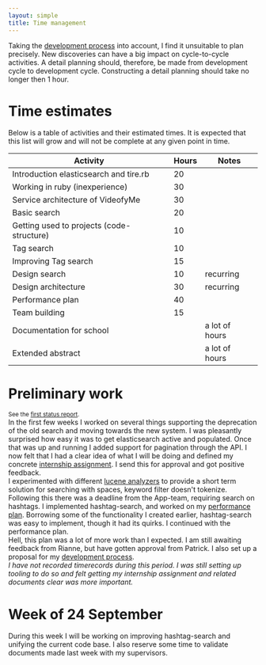 ```yaml
---
layout: simple
title: Time management
---
```


Taking the [development process] into account, I find it unsuitable to plan precisely. New discoveries can have a big impact on cycle-to-cycle activities. A detail planning should, therefore, be made from development cycle to development cycle. Constructing a detail planning should take no longer then 1 hour.

# Time estimates
Below is a table of activities and their estimated times. It is expected that this list will grow and will not be complete at any given point in time.

Activity                                    | Hours | Notes |
|-------------------------------------------|-------|-------|
Introduction elasticsearch and tire.rb      |   20
Working in ruby (inexperience)              |   30
Service architecture of VideofyMe           |   30
Basic search                                |   20
Getting used to projects (code-structure)   |   10
Tag search                                  |   10
Improving Tag search                        |   15
Design search                               |   10  |   recurring
Design architecture                         |   30  |   recurring
Performance plan                            |   40
Team building                               |   15
Documentation for school                    |       |   a lot of hours
Extended abstract                           |       |   a lot of hours

# Preliminary work
<small>See the [first status report].</small>  
In the first few weeks I worked on several things supporting the deprecation of the old search and moving towards the new system. I was pleasantly surprised how easy it was to get elasticsearch active and populated. Once that was up and running I added support for pagination through the API. I now felt that I had a clear idea of what I will be doing and defined my concrete [internship assignment]. I send this for approval and got positive feedback.  
I experimented with different [lucene analyzers] to provide a short term solution for searching with spaces, keyword filter doesn't tokenize. Following this there was a deadline from the App-team, requiring search on hashtags. I implemented hashtag-search, and worked on my [performance plan]. Borrowing some of the functionality I created earlier, hashtag-search was easy to implement, though it had its quirks. I continued with the performance plan.  
Hell, this plan was a lot of more work than I expected. I am still awaiting feedback from Rianne, but have gotten approval from Patrick. I also set up a proposal for my [development process].  
*I have not recorded timerecords during this period. I was still setting up tooling to do so and felt getting my internship assignment and related documents clear was more important.*

# Week of 24 September
During this week I will be working on improving hashtag-search and unifying the current code base. I also reserve some time to validate documents made last week with my supervisors.

[first status report]: status-reports.html
[development process]: development-process.html
[internship assignment]: graduation-assignment.html
[lucene analyzers]: http://lucene.apache.org/core/old_versioned_docs/versions/3_0_1/api/all/org/apache/lucene/analysis/Analyzer.html
[performance plan]: performance-plan.html